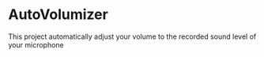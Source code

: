 # AutoVolumizer
This project automatically adjust your volume to the recorded sound level of your microphone
